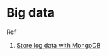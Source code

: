 # Big data

Ref

1. [Store log data with MongoDB](https://www.alibabacloud.com/help/doc-detail/55918.htm)

